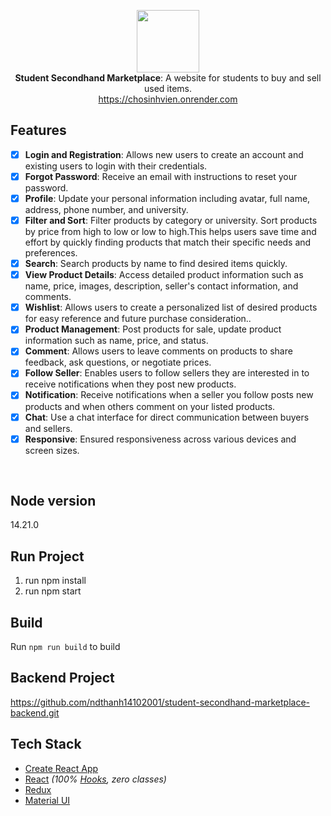<p align="center">
  <img src="https://chosinhvien.onrender.com/assets/img/logo/logo.png" height="100" /><br/>
  <span><b>Student Secondhand Marketplace</b>: <span>A website for students to buy and sell used items.</span><br/>
  <span><a href="https://chosinhvien.onrender.com" target="_blank">https://chosinhvien.onrender.com</a></span><br/>
</p>


## Features

- [x] **Login and Registration**: Allows new users to create an account and existing users to login with their credentials.
- [x] **Forgot Password**: Receive an email with instructions to reset your password.
- [x] **Profile**: Update your personal information including avatar, full name, address, phone number, and university.
- [x] **Filter and Sort**: Filter products by category or university. Sort products by price from high to low or low to high.This helps users save time and effort by quickly finding products that match their specific needs and preferences.
- [x] **Search**: Search products by name to find desired items quickly.
- [x] **View Product Details**: Access detailed product information such as name, price, images, description, seller's contact information, and comments.
- [x] **Wishlist**: Allows users to create a personalized list of desired products for easy reference and future purchase consideration..
- [x] **Product Management**: Post products for sale, update product information such as name, price, and status.
- [x] **Comment**: Allows users to leave comments on products to share feedback, ask questions, or negotiate prices.
- [x] **Follow Seller**: Enables users to follow sellers they are interested in to receive notifications when they post new products.
- [x] **Notification**: Receive notifications when a seller you follow posts new products and when others comment on your listed products.
- [x] **Chat**: Use a chat interface for direct communication between buyers and sellers.
- [x] **Responsive**: Ensured responsiveness across various devices and screen sizes.

<br/>


## Node version
14.21.0


## Run Project 
1. run npm install
2. run npm start 


## Build 
Run `npm run build` to build


## Backend Project
https://github.com/ndthanh14102001/student-secondhand-marketplace-backend.git


## Tech Stack

- [Create React App](https://github.com/facebook/create-react-app)
- [React](https://github.com/facebook/react) _(100% [Hooks](https://reactjs.org/docs/hooks-intro.html), zero classes)_
- [Redux](https://github.com/reduxjs/react-redux)
- [Material UI](https://github.com/mui/material-ui)

